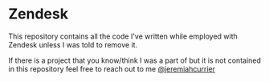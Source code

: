 Zendesk
=======

This repository contains all the code I've written while employed with Zendesk unless I was told to remove it. 

If there is a project that you know/think I was a part of but it is not contained in this repository feel free to reach out to me [@jeremiahcurrier](https://www.twitter.com/jeremiahcurrier)
